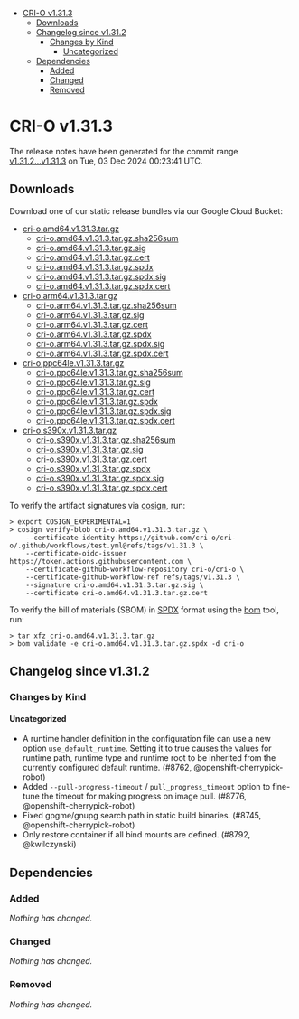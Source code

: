 - [CRI-O v1.31.3](#cri-o-v1313)
  - [Downloads](#downloads)
  - [Changelog since v1.31.2](#changelog-since-v1312)
    - [Changes by Kind](#changes-by-kind)
      - [Uncategorized](#uncategorized)
  - [Dependencies](#dependencies)
    - [Added](#added)
    - [Changed](#changed)
    - [Removed](#removed)

# CRI-O v1.31.3

The release notes have been generated for the commit range
[v1.31.2...v1.31.3](https://github.com/cri-o/cri-o/compare/v1.31.2...v1.31.3) on Tue, 03 Dec 2024 00:23:41 UTC.

## Downloads

Download one of our static release bundles via our Google Cloud Bucket:

- [cri-o.amd64.v1.31.3.tar.gz](https://storage.googleapis.com/cri-o/artifacts/cri-o.amd64.v1.31.3.tar.gz)
  - [cri-o.amd64.v1.31.3.tar.gz.sha256sum](https://storage.googleapis.com/cri-o/artifacts/cri-o.amd64.v1.31.3.tar.gz.sha256sum)
  - [cri-o.amd64.v1.31.3.tar.gz.sig](https://storage.googleapis.com/cri-o/artifacts/cri-o.amd64.v1.31.3.tar.gz.sig)
  - [cri-o.amd64.v1.31.3.tar.gz.cert](https://storage.googleapis.com/cri-o/artifacts/cri-o.amd64.v1.31.3.tar.gz.cert)
  - [cri-o.amd64.v1.31.3.tar.gz.spdx](https://storage.googleapis.com/cri-o/artifacts/cri-o.amd64.v1.31.3.tar.gz.spdx)
  - [cri-o.amd64.v1.31.3.tar.gz.spdx.sig](https://storage.googleapis.com/cri-o/artifacts/cri-o.amd64.v1.31.3.tar.gz.spdx.sig)
  - [cri-o.amd64.v1.31.3.tar.gz.spdx.cert](https://storage.googleapis.com/cri-o/artifacts/cri-o.amd64.v1.31.3.tar.gz.spdx.cert)
- [cri-o.arm64.v1.31.3.tar.gz](https://storage.googleapis.com/cri-o/artifacts/cri-o.arm64.v1.31.3.tar.gz)
  - [cri-o.arm64.v1.31.3.tar.gz.sha256sum](https://storage.googleapis.com/cri-o/artifacts/cri-o.arm64.v1.31.3.tar.gz.sha256sum)
  - [cri-o.arm64.v1.31.3.tar.gz.sig](https://storage.googleapis.com/cri-o/artifacts/cri-o.arm64.v1.31.3.tar.gz.sig)
  - [cri-o.arm64.v1.31.3.tar.gz.cert](https://storage.googleapis.com/cri-o/artifacts/cri-o.arm64.v1.31.3.tar.gz.cert)
  - [cri-o.arm64.v1.31.3.tar.gz.spdx](https://storage.googleapis.com/cri-o/artifacts/cri-o.arm64.v1.31.3.tar.gz.spdx)
  - [cri-o.arm64.v1.31.3.tar.gz.spdx.sig](https://storage.googleapis.com/cri-o/artifacts/cri-o.arm64.v1.31.3.tar.gz.spdx.sig)
  - [cri-o.arm64.v1.31.3.tar.gz.spdx.cert](https://storage.googleapis.com/cri-o/artifacts/cri-o.arm64.v1.31.3.tar.gz.spdx.cert)
- [cri-o.ppc64le.v1.31.3.tar.gz](https://storage.googleapis.com/cri-o/artifacts/cri-o.ppc64le.v1.31.3.tar.gz)
  - [cri-o.ppc64le.v1.31.3.tar.gz.sha256sum](https://storage.googleapis.com/cri-o/artifacts/cri-o.ppc64le.v1.31.3.tar.gz.sha256sum)
  - [cri-o.ppc64le.v1.31.3.tar.gz.sig](https://storage.googleapis.com/cri-o/artifacts/cri-o.ppc64le.v1.31.3.tar.gz.sig)
  - [cri-o.ppc64le.v1.31.3.tar.gz.cert](https://storage.googleapis.com/cri-o/artifacts/cri-o.ppc64le.v1.31.3.tar.gz.cert)
  - [cri-o.ppc64le.v1.31.3.tar.gz.spdx](https://storage.googleapis.com/cri-o/artifacts/cri-o.ppc64le.v1.31.3.tar.gz.spdx)
  - [cri-o.ppc64le.v1.31.3.tar.gz.spdx.sig](https://storage.googleapis.com/cri-o/artifacts/cri-o.ppc64le.v1.31.3.tar.gz.spdx.sig)
  - [cri-o.ppc64le.v1.31.3.tar.gz.spdx.cert](https://storage.googleapis.com/cri-o/artifacts/cri-o.ppc64le.v1.31.3.tar.gz.spdx.cert)
- [cri-o.s390x.v1.31.3.tar.gz](https://storage.googleapis.com/cri-o/artifacts/cri-o.s390x.v1.31.3.tar.gz)
  - [cri-o.s390x.v1.31.3.tar.gz.sha256sum](https://storage.googleapis.com/cri-o/artifacts/cri-o.s390x.v1.31.3.tar.gz.sha256sum)
  - [cri-o.s390x.v1.31.3.tar.gz.sig](https://storage.googleapis.com/cri-o/artifacts/cri-o.s390x.v1.31.3.tar.gz.sig)
  - [cri-o.s390x.v1.31.3.tar.gz.cert](https://storage.googleapis.com/cri-o/artifacts/cri-o.s390x.v1.31.3.tar.gz.cert)
  - [cri-o.s390x.v1.31.3.tar.gz.spdx](https://storage.googleapis.com/cri-o/artifacts/cri-o.s390x.v1.31.3.tar.gz.spdx)
  - [cri-o.s390x.v1.31.3.tar.gz.spdx.sig](https://storage.googleapis.com/cri-o/artifacts/cri-o.s390x.v1.31.3.tar.gz.spdx.sig)
  - [cri-o.s390x.v1.31.3.tar.gz.spdx.cert](https://storage.googleapis.com/cri-o/artifacts/cri-o.s390x.v1.31.3.tar.gz.spdx.cert)

To verify the artifact signatures via [cosign](https://github.com/sigstore/cosign), run:

```console
> export COSIGN_EXPERIMENTAL=1
> cosign verify-blob cri-o.amd64.v1.31.3.tar.gz \
    --certificate-identity https://github.com/cri-o/cri-o/.github/workflows/test.yml@refs/tags/v1.31.3 \
    --certificate-oidc-issuer https://token.actions.githubusercontent.com \
    --certificate-github-workflow-repository cri-o/cri-o \
    --certificate-github-workflow-ref refs/tags/v1.31.3 \
    --signature cri-o.amd64.v1.31.3.tar.gz.sig \
    --certificate cri-o.amd64.v1.31.3.tar.gz.cert
```

To verify the bill of materials (SBOM) in [SPDX](https://spdx.org) format using the [bom](https://sigs.k8s.io/bom) tool, run:

```console
> tar xfz cri-o.amd64.v1.31.3.tar.gz
> bom validate -e cri-o.amd64.v1.31.3.tar.gz.spdx -d cri-o
```

## Changelog since v1.31.2

### Changes by Kind

#### Uncategorized
 - A runtime handler definition in the configuration file can use a new option `use_default_runtime`. Setting it to true causes the values for runtime path, runtime type and runtime root to be inherited from the currently configured default runtime. (#8762, @openshift-cherrypick-robot)
 - Added `--pull-progress-timeout` / `pull_progress_timeout` option to fine-tune the timeout for making progress on image pull. (#8776, @openshift-cherrypick-robot)
 - Fixed gpgme/gnupg search path in static build binaries. (#8745, @openshift-cherrypick-robot)
 - Only restore container if all bind mounts are defined. (#8792, @kwilczynski)

## Dependencies

### Added
_Nothing has changed._

### Changed
_Nothing has changed._

### Removed
_Nothing has changed._
